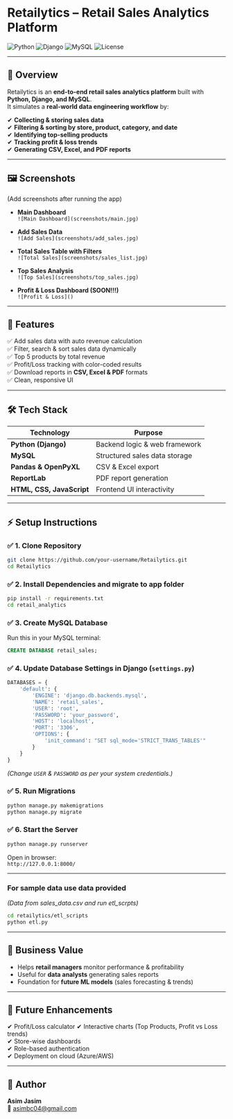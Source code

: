 # Retailytics – Retail Sales Analytics Platform

![Python](https://img.shields.io/badge/Python-3.11-blue?logo=python)
![Django](https://img.shields.io/badge/Django-5.0-green?logo=django)
![MySQL](https://img.shields.io/badge/MySQL-8.0-orange?logo=mysql)
![License](https://img.shields.io/badge/License-MIT-yellow)

---

## 📌 Overview

Retailytics is an **end-to-end retail sales analytics platform** built with **Python, Django, and MySQL**.  
It simulates a **real-world data engineering workflow** by:

✔ **Collecting & storing sales data**  
✔ **Filtering & sorting by store, product, category, and date**  
✔ **Identifying top-selling products**  
✔ **Tracking profit & loss trends**  
✔ **Generating CSV, Excel, and PDF reports**

---

## 🖼 Screenshots

(Add screenshots after running the app)

- **Main Dashboard**  
`![Main Dashboard](screenshots/main.jpg)`

- **Add Sales Data**  
`![Add Sales](screenshots/add_sales.jpg)`

- **Total Sales Table with Filters**  
`![Total Sales](screenshots/sales_list.jpg)`

- **Top Sales Analysis**  
`![Top Sales](screenshots/top_sales.jpg)`

- **Profit & Loss Dashboard (SOON!!!)**  
`![Profit & Loss]()`

---

## 🚀 Features

✅ Add sales data with auto revenue calculation  
✅ Filter, search & sort sales data dynamically  
✅ Top 5 products by total revenue  
✅ Profit/Loss tracking with color-coded results  
✅ Download reports in **CSV, Excel & PDF** formats  
✅ Clean, responsive UI

---

## 🛠 Tech Stack

| **Technology** | **Purpose** |
|-----------------|-------------|
| **Python (Django)** | Backend logic & web framework |
| **MySQL** | Structured sales data storage |
| **Pandas & OpenPyXL** | CSV & Excel export |
| **ReportLab** | PDF report generation |
| **HTML, CSS, JavaScript** | Frontend UI interactivity |

---

## ⚡ Setup Instructions

### ✅ 1. Clone Repository
```bash
git clone https://github.com/your-username/Retailytics.git
cd Retailytics
```

### ✅ 2. Install Dependencies and migrate to app folder
```bash
pip install -r requirements.txt
cd retail_analytics
```

### ✅ 3. Create MySQL Database
Run this in your MySQL terminal:
```sql
CREATE DATABASE retail_sales;
```

### ✅ 4. Update Database Settings in Django (`settings.py`)
```python
DATABASES = {
    'default': {
        'ENGINE': 'django.db.backends.mysql',
        'NAME': 'retail_sales',
        'USER': 'root',
        'PASSWORD': 'your_password',
        'HOST': 'localhost',
        'PORT': '3306',
        'OPTIONS': {
            'init_command': "SET sql_mode='STRICT_TRANS_TABLES'"
        }
    }
}
```

*(Change `USER` & `PASSWORD` as per your system credentials.)*

### ✅ 5. Run Migrations
```bash
python manage.py makemigrations
python manage.py migrate
```

### ✅ 6. Start the Server
```bash
python manage.py runserver
```
Open in browser:  
`http://127.0.0.1:8000/`

---
### For sample data use data provided
*(Data from sales_data.csv and run etl_scrpts)*
```bash 
cd retailytics/etl_scripts
python etl.py
```

---

## 🎯 Business Value

- Helps **retail managers** monitor performance & profitability  
- Useful for **data analysts** generating sales reports  
- Foundation for **future ML models** (sales forecasting & trends)

---

## 🔮 Future Enhancements

✔ Profit/Loss calculator
✔ Interactive charts (Top Products, Profit vs Loss trends)  
✔ Store-wise dashboards  
✔ Role-based authentication  
✔ Deployment on cloud (Azure/AWS)

---

## 🙋 Author

**Asim Jasim**  
📧 asimbc04@gmail.com 
